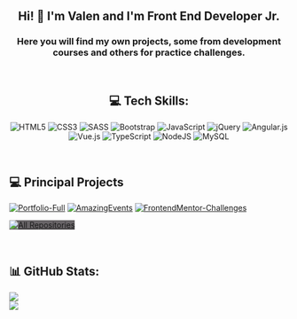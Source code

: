 <div align="center">
  <h2>Hi! 👋 I'm Valen and I'm Front End Developer Jr.</h2>
  <h3>Here you will find my own projects, some from development courses and others for practice challenges.</h3>
</div> 
<br/>
<div align="center">
  
## 💻 Tech Skills:
![HTML5](https://img.shields.io/badge/html5-%23E34F26.svg?style=for-the-badge&logo=html5&logoColor=white)
![CSS3](https://img.shields.io/badge/css3-%231572B6.svg?style=for-the-badge&logo=css3&logoColor=white)
![SASS](https://img.shields.io/badge/SASS-hotpink.svg?style=for-the-badge&logo=SASS&logoColor=white)
![Bootstrap](https://img.shields.io/badge/bootstrap-%23563D7C.svg?style=for-the-badge&logo=bootstrap&logoColor=white)
![JavaScript](https://img.shields.io/badge/javascript-%23323330.svg?style=for-the-badge&logo=javascript&logoColor=%23F7DF1E) 
![jQuery](https://img.shields.io/badge/jquery-%230769AD.svg?style=for-the-badge&logo=jquery&logoColor=white)
![Angular.js](https://img.shields.io/badge/angular.js-%23E23237.svg?style=for-the-badge&logo=angularjs&logoColor=white) 
![Vue.js](https://img.shields.io/badge/vuejs-%2335495e.svg?style=for-the-badge&logo=vuedotjs&logoColor=%234FC08D) 
![TypeScript](https://img.shields.io/badge/typescript-%23007ACC.svg?style=for-the-badge&logo=typescript&logoColor=white)
![NodeJS](https://img.shields.io/badge/node.js-6DA55F?style=for-the-badge&logo=node.js&logoColor=white) 
![MySQL](https://img.shields.io/badge/mysql-%2300f.svg?style=for-the-badge&logo=mysql&logoColor=white)
<br />
</div>
<br/>

## 💻 Principal Projects
[![Portfolio-Full](https://github-readme-stats.vercel.app/api/pin/?username=Valentina-Assef&repo=Portfolio-FullStack&theme=dracula&hide_border=false)](https://github.com/Valentina-Assef/Portfolio-FullStack)
[![AmazingEvents](https://github-readme-stats.vercel.app/api/pin/?username=Valentina-Assef&repo=AmazingEvents&theme=dracula&hide_border=false)](https://github.com/Valentina-Assef/AmazingEvents)
[![FrontendMentor-Challenges](https://github-readme-stats.vercel.app/api/pin/?username=Valentina-Assef&repo=FrontendMentor-Challenges&theme=dracula&hide_border=false)](https://github.com/Valentina-Assef/FrontendMentor-Challenges)

<p align="left">
  <a href="https://github.com/Valentina-Assef?tab=repositories" target="_blank" style="background-color: #686467 !important;"><img alt="All Repositories" title="All Repositories" src="https://img.shields.io/badge/-All%20Repos-2962FF?style=for-the-badge&logo=koding&logoColor=white"/></a>
</p>
<br/>

## 📊 GitHub Stats:
![](https://github-readme-stats.vercel.app/api?username=Valentina-Assef&theme=dracula&hide_border=false&include_all_commits=false&count_private=false)<br/>
![](https://github-readme-stats.vercel.app/api/top-langs/?username=Valentina-Assef&theme=dracula&hide_border=false&include_all_commits=false&count_private=false&layout=compact)
